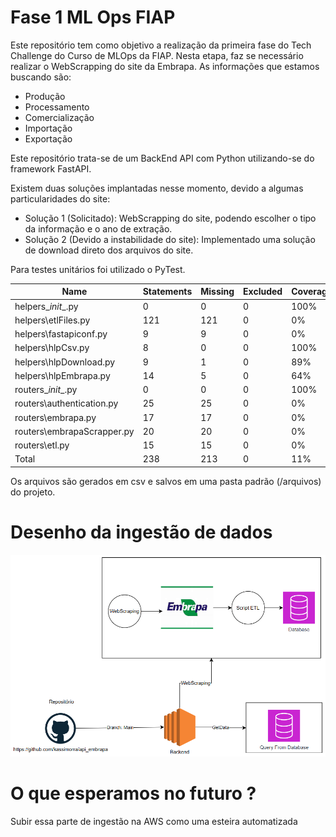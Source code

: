 # Fase 1 ML Ops FIAP

Este repositório tem como objetivo a realização da primeira fase do Tech Challenge do Curso de MLOps da FIAP. Nesta etapa, faz se necessário realizar o WebScrapping do site da Embrapa.
As informações que estamos buscando são:
- Produção
- Processamento
- Comercialização
- Importação
- Exportação

Este repositório trata-se de um BackEnd API com Python utilizando-se do framework FastAPI.

Existem duas soluções implantadas nesse momento, devido a algumas particularidades do site:
- Solução 1 (Solicitado): WebScrapping do site, podendo escolher o tipo da informação e o ano de extração.
- Solução 2 (Devido a instabilidade do site): Implementado uma solução de download direto dos arquivos do site.

Para testes unitários foi utilizado o PyTest.

Name | Statements | Missing | Excluded | Coverage
--- | --- | --- | --- | ---
helpers\__init__.py | 0 | 0 | 0 | 100%
helpers\etlFiles.py | 121 | 121 | 0 | 0%
helpers\fastapiconf.py | 9 | 9 | 0 | 0%
helpers\hlpCsv.py | 8 | 0 | 0 | 100%
helpers\hlpDownload.py | 9 | 1 | 0 | 89%
helpers\hlpEmbrapa.py | 14 | 5 | 0 | 64%
routers\__init__.py | 0 | 0 | 0 | 100%
routers\authentication.py | 25 | 25 | 0 | 0%
routers\embrapa.py | 17 | 17 | 0 | 0%
routers\embrapaScrapper.py | 20 | 20 | 0 | 0%
routers\etl.py | 15 | 15 | 0 | 0%
Total | 238 | 213 | 0 | 11%



Os arquivos são gerados em csv e salvos em uma pasta padrão (/arquivos) do projeto.

# Desenho da ingestão de dados

![ingestao fase01](./imgs/fase01_ingestao.png)

# O que esperamos no futuro ?

Subir essa parte de ingestão na AWS como uma esteira automatizada 
